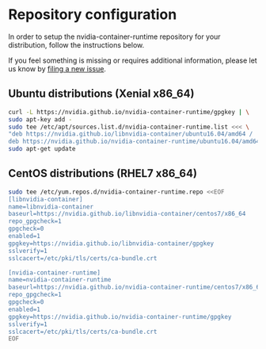 # Repository configuration

In order to setup the nvidia-container-runtime repository for your distribution, follow the instructions below.

If you feel something is missing or requires additional information, please let us know by [filing a new issue](https://github.com/NVIDIA/nvidia-container-runtime/issues/new).

## Ubuntu distributions (Xenial x86_64)

```bash
curl -L https://nvidia.github.io/nvidia-container-runtime/gpgkey | \
sudo apt-key add -
sudo tee /etc/apt/sources.list.d/nvidia-container-runtime.list <<< \
"deb https://nvidia.github.io/libnvidia-container/ubuntu16.04/amd64 /
deb https://nvidia.github.io/nvidia-container-runtime/ubuntu16.04/amd64 /"
sudo apt-get update
```

## CentOS distributions (RHEL7 x86_64)

```bash
sudo tee /etc/yum.repos.d/nvidia-container-runtime.repo <<EOF
[libnvidia-container]
name=libnvidia-container
baseurl=https://nvidia.github.io/libnvidia-container/centos7/x86_64
repo_gpgcheck=1
gpgcheck=0
enabled=1
gpgkey=https://nvidia.github.io/libnvidia-container/gpgkey
sslverify=1
sslcacert=/etc/pki/tls/certs/ca-bundle.crt

[nvidia-container-runtime]
name=nvidia-container-runtime
baseurl=https://nvidia.github.io/nvidia-container-runtime/centos7/x86_64
repo_gpgcheck=1
gpgcheck=0
enabled=1
gpgkey=https://nvidia.github.io/nvidia-container-runtime/gpgkey
sslverify=1
sslcacert=/etc/pki/tls/certs/ca-bundle.crt
EOF
```

